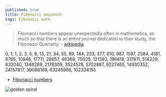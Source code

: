 ```yaml
---
published: true
title: Fibonacci sequence
tags: Fibonacci math
---
```

> Fibonacci numbers appear unexpectedly often in mathematics, so much so that there is an entire journal dedicated to their study, the Fibonacci Quarterly. - [wikipedia](https://en.wikipedia.org/wiki/Fibonacci_number)

0, 1, 1, 2, 3, 5, 8, 13, 21, 34, 55, 89, 144, 233, 377, 610, 987, 1597, 2584, 4181, 6765, 10946, 17711, 28657, 46368, 75025, 121393, 196418, 317811, 514229, 832040, 1346269, 2178309, 3524578, 5702887, 9227465, 14930352, 24157817, 39088169, 63245986, 102334155

- [Fibonacci numbers](http://oeis.org/search?q=1%2C2%2C3%2C5%2C8%2C13%2C21%2C34%2C55%2C89&sort=&language=english&go=Search)

![golden spiral](https://upload.wikimedia.org/wikipedia/commons/thumb/b/b9/Fibonacci_Spiral.svg/600px-Fibonacci_Spiral.svg.png)
